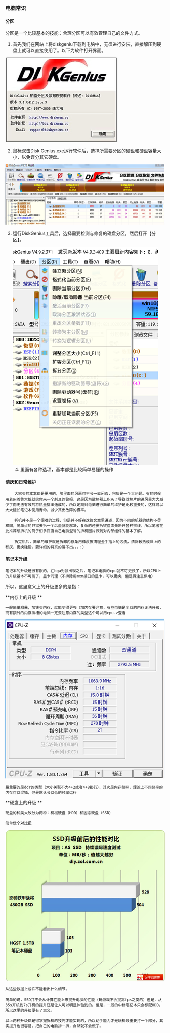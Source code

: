 ### 电脑常识

#### 分区

分区是一个比较基本的技能：合理分区可以有效管理自己的文件方式。

1. 首先我们在网站上将diskgeniu下载到电脑中，无须进行安装，直接解压到硬盘上就可以直接使用了。以下为软件打开界面。

<img src="../images/Chapter5/pic15.png" />

2. 鼠标双击Disk Genius.exe运行软件后，选择所需要分区的硬盘和硬盘容量大小，以免误分其它硬盘。

<img src="../images/Chapter5/pic16.png" />

3. 运行DiskGenius工具后，选择需要检测与修复的磁盘分区，然后打开【分区】。

   <img src="../images/Chapter5/pic17.png" />

   4. 里面有各种选项，基本都是比较简单易懂的操作

#### 清灰和日常维护

        大家买的本本都是要用的，那里面的风扇可不会一直闲着，积灰是一个大问题。有的时候用着用着鲁大娘就给你来一个刺耳的警报，这是因为散热器上积灰了导致散热片的进风量大大减少了而无法有效的将热量排出造成的，所以定期对电脑进行简单的维护是比较重要的，这样可以大大延长笔记本使用寿命，减少其出故障的概率。
    
        拆机并不是一个很难的过程，但是并不好在这篇文章里讲述，因为不同的机器的结构不尽相同，简单点的只需要拆一个后盖就能解决，复杂的还要拆键盘面先断开各种排线。所以笔者在此推荐想拆机的筒子们多百度自己电脑型号的拆机图片做到对内部组件的基本了解。
    
        拆完机后，简单的维护就是拆卸内存条用橡皮擦清理金手指上的污渍，清除散热模块上的积灰，更换硅脂。要详细的将真的讲不出。。。：）

#### 笔记本升级

	笔记本的升级是很有限的，在bga封装出现之后，笔记本电脑的cpu就不可更换了，所以CPU上的升级基本不可能了，显卡同理（不排除用mxm接口的显卡，可以更换，但是得注意供电）

所以，这里意义上的升级更多的是指：

**内存上的升级 **

	一般简单粗暴，加钱买内存，就能变得更强（加内存要注意，有些电脑是半载的内存无法升级，而有额外的内存插槽的电脑一定要注意内存的类型这个可以用cpu-z查看

<img src="../images/Chapter5/pic18.png" />

	最重要的是ddr的类型（大小关联不大4+2或者4+8都行），其次是内存频率，理论上不同频率的内存可以混插，但是默认会以低的频率运行

**硬盘上的升级 **

	硬盘的种类大致分为两种：机械硬盘（HDD）和固态硬盘（SSD）
	
	简单做个对比把

<img src="../images/Chapter5/pic19.png" />

	从这些数据上或许不能看出什么细节。
	
	简单的说，SSD并不会从计算性能上来提升电脑的性能（玩游戏不会提高fps之类的）但是，从35s开机到7s开机的提升还是让人可以明显体验到的。但是，一般的中档笔记本只会标配HDD，所以这里的升级便有了意义。
	
	以上两种升级都是得掌握拆机的技巧才能实现的，所以动手能力才是玩机最重要打一个部分，其实提升也很容易，把自己的电脑拆一拆，自然就不会慌了。